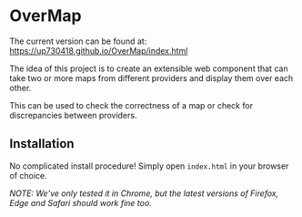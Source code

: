 # OverMap

The current version can be found at: https://up730418.github.io/OverMap/index.html

The idea of this project is to create an extensible web component that can take two or more maps from different providers and display them over each other. 

This can be used to check the correctness of a map or check for discrepancies between providers.

## Installation

No complicated install procedure! Simply open `index.html` in your browser of choice.

_NOTE: We've only tested it in Chrome, but the latest versions of Firefox, Edge and Safari should work fine too._
